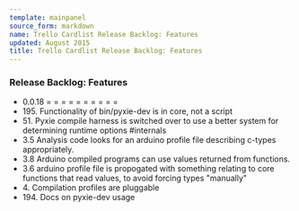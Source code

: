 ```yaml
---
template: mainpanel
source_form: markdown
name: Trello Cardlist Release Backlog: Features
updated: August 2015
title: Trello Cardlist Release Backlog: Features
---
```

### Release Backlog: Features

* 0\.0.18 = = = = = = = = = =
* 195\. Functionality of bin/pyxie-dev is in core, not a script
* 51\. Pyxie compile harness is switched over to use a better system for determining runtime options #internals
* 3\.5 Analysis code looks for an arduino profile file describing c-types appropriately.
* 3\.8 Arduino compiled programs can use values returned from functions.
* 3\.6 arduino profile file is propogated with something relating to core functions that read values, to avoid forcing types "manually"
* 4\. Compilation profiles are pluggable
* 194\. Docs on pyxie-dev usage
